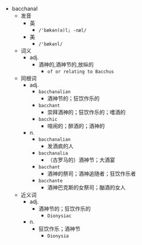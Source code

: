 - bacchanal
  - 发音
    - 英
      - `/'bækən(ə)l; -næl/`
    - 美
      - `/'bækənl/`
  - 词义
    - adj.
      - 酒神的,酒神节的,放纵的
        - `of or relating to Bacchus `
  - 同根词
    - adj.
      - `bacchanalian`
        - 酒神节的；狂饮作乐的
      - `bacchant`
        - 崇拜酒神的；狂饮作乐的；嗜酒的
      - `bacchic`
        - 喧闹的；醉酒的；酒神的
    - n.
      - `bacchanalian`
        - 发酒疯的人
      - `bacchanalia`
        - （古罗马的）酒神节；大酒宴
      - `bacchant`
        - 酒神的祭司；酒神追随者；狂饮作乐者
      - `bacchante`
        - 酒神巴克斯的女祭司；酗酒的女人
  - 近义词
    - adj.
      - 酒神节的；狂饮作乐的
        - `Dionysiac`
    - n.
      - 狂饮作乐；酒神节
        - `Dionysia`
